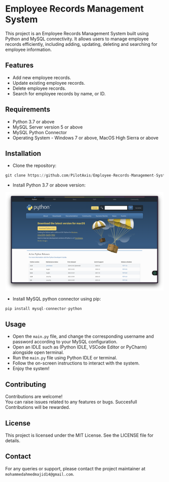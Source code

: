 # Employee Records Management System

This project is an Employee Records Management System built using Python and MySQL connectivity. It allows users to manage employee records efficiently, including adding, updating, deleting and searching for employee information.

## Features

- Add new employee records.
- Update existing employee records.
- Delete employee records.
- Search for employee records by name, or ID.

## Requirements

- Python 3.7 or above
- MySQL Server version 5 or above
- MySQL Python Connector
- Operating System - Windows 7 or above, MacOS High Sierra or above

## Installation

- Clone the repository:

```python
git clone https://github.com/PilotAxis/Employee-Records-Management-System.git
```

- Install Python 3.7 or above version:

![Python Installation](<images/Python Install.png>)

- Install MySQL python connector using pip:

```python
pip install mysql-connector-python
```

## Usage

- Open the `main.py` file, and change the corresponding username and password according to your MySQL configuration.
- Open an IDLE such as (Python IDLE, VSCode Editor or PyCharm) alongside open terminal.
- Run the `main.py` file using Python IDLE or terminal.
- Follow the on-screen instructions to interact with the system.
- Enjoy the system!

## Contributing

Contributions are welcome!</br>
You can raise issues related to any features or bugs.
Succesfull Contributions will be rewarded.

## License

This project is licensed under the MIT License. See the LICENSE file for details.

## Contact

For any queries or support, please contact the project maintainer at `mohammedahmedmajid14@gmail.com`.

